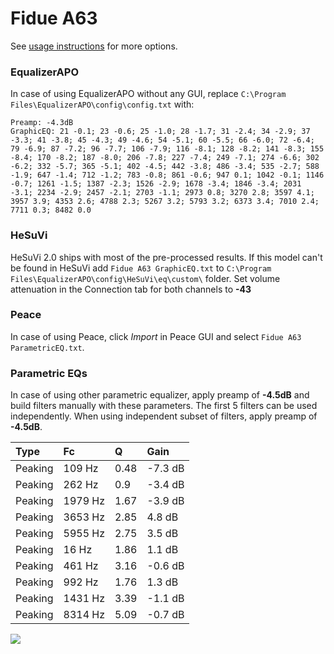 # Fidue A63
See [usage instructions](https://github.com/jaakkopasanen/AutoEq#usage) for more options.

### EqualizerAPO
In case of using EqualizerAPO without any GUI, replace `C:\Program Files\EqualizerAPO\config\config.txt`
with:
```
Preamp: -4.3dB
GraphicEQ: 21 -0.1; 23 -0.6; 25 -1.0; 28 -1.7; 31 -2.4; 34 -2.9; 37 -3.3; 41 -3.8; 45 -4.3; 49 -4.6; 54 -5.1; 60 -5.5; 66 -6.0; 72 -6.4; 79 -6.9; 87 -7.2; 96 -7.7; 106 -7.9; 116 -8.1; 128 -8.2; 141 -8.3; 155 -8.4; 170 -8.2; 187 -8.0; 206 -7.8; 227 -7.4; 249 -7.1; 274 -6.6; 302 -6.2; 332 -5.7; 365 -5.1; 402 -4.5; 442 -3.8; 486 -3.4; 535 -2.7; 588 -1.9; 647 -1.4; 712 -1.2; 783 -0.8; 861 -0.6; 947 0.1; 1042 -0.1; 1146 -0.7; 1261 -1.5; 1387 -2.3; 1526 -2.9; 1678 -3.4; 1846 -3.4; 2031 -3.1; 2234 -2.9; 2457 -2.1; 2703 -1.1; 2973 0.8; 3270 2.8; 3597 4.1; 3957 3.9; 4353 2.6; 4788 2.3; 5267 3.2; 5793 3.2; 6373 3.4; 7010 2.4; 7711 0.3; 8482 0.0
```

### HeSuVi
HeSuVi 2.0 ships with most of the pre-processed results. If this model can't be found in HeSuVi add
`Fidue A63 GraphicEQ.txt` to `C:\Program Files\EqualizerAPO\config\HeSuVi\eq\custom\` folder.
Set volume attenuation in the Connection tab for both channels to **-43**

### Peace
In case of using Peace, click *Import* in Peace GUI and select `Fidue A63 ParametricEQ.txt`.

### Parametric EQs
In case of using other parametric equalizer, apply preamp of **-4.5dB** and build filters manually
with these parameters. The first 5 filters can be used independently.
When using independent subset of filters, apply preamp of **-4.5dB**.

| Type    | Fc      |    Q | Gain    |
|:--------|:--------|:-----|:--------|
| Peaking | 109 Hz  | 0.48 | -7.3 dB |
| Peaking | 262 Hz  | 0.9  | -3.4 dB |
| Peaking | 1979 Hz | 1.67 | -3.9 dB |
| Peaking | 3653 Hz | 2.85 | 4.8 dB  |
| Peaking | 5955 Hz | 2.75 | 3.5 dB  |
| Peaking | 16 Hz   | 1.86 | 1.1 dB  |
| Peaking | 461 Hz  | 3.16 | -0.6 dB |
| Peaking | 992 Hz  | 1.76 | 1.3 dB  |
| Peaking | 1431 Hz | 3.39 | -1.1 dB |
| Peaking | 8314 Hz | 5.09 | -0.7 dB |

![](https://raw.githubusercontent.com/jaakkopasanen/AutoEq/master/results/innerfidelity/sbaf-serious/Fidue%20A63/Fidue%20A63.png)
